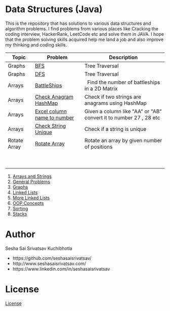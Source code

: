 <h1>Data Structures (Java)</h1>
<p>
  This is the repository that has solutions to various data structures and algorithm problems. I find problems from various places like Cracking the coding interview, HackerRank, LeetCode etc and solve them in JAVA.
  I hope that the problem solving skills acquired help me land a job and also improve my thinking and coding skills.
</p>


 | Topic | Problem |Description
| ------------- | ------------- | ------------- |
| Graphs  | <a href="https://github.com/seshasaisrivatsav/data-structures-java/blob/master/src/BFS/BFS.java">BFS</a> | Tree Traversal 
| Graphs  | <a href="https://github.com/seshasaisrivatsav/data-structures-java/blob/master/src/DFS/DFS.java">DFS</a>  | Tree Traversal 
| Arrays | <a href="https://github.com/seshasaisrivatsav/data-structures-java/blob/master/src/arraysAndStrings/BattleShipInMatrix.java">BattleShips</a> |   Find the number of battleships in a 2D Matrix 
| Arrays | <a href="https://github.com/seshasaisrivatsav/data-structures-java/blob/master/src/arraysAndStrings/CheckAnagramHashMap.java">Check Anagram HashMap</a> | Check if two strings are anagrams using HashMap
| Arrays | <a href="https://github.com/seshasaisrivatsav/data-structures-java/blob/master/src/arraysAndStrings/ConvertLettersToNumbersLikeExcel.java">Excel column name to number</a> |  Given a column like "AA" or "AB" convert it to number 27 , 28 etc
| Arrays| <a href="https://github.com/seshasaisrivatsav/data-structures-java/blob/master/src/arraysAndStrings/IsUniqueString.java">Check String Unique</a> |  Check if a string is unique
| Rotate Array| <a href="https://github.com/seshasaisrivatsav/data-structures-java/blob/master/src/arraysAndStrings/LeftRotate.java">Rotate Array</a> | Rotate an array by given number of positions
| | <a href=""></a> |  
| | <a href=""></a> |  
| | <a href=""></a> |  
| | <a href=""></a> |  
| | <a href=""></a> |  
| | <a href=""></a> |  
| | <a href=""></a> |  
| | <a href=""></a> |  
| | <a href=""></a> |  


<ol>

<li><a href="https://github.com/seshasaisrivatsav/data-structures-java/tree/master/src/arraysAndStrings"> Arrays and Strings </a></li>
   
  
  
<li><a href="https://github.com/seshasaisrivatsav/data-structures-java/tree/master/src/general">General Problems </a></li>


<li><a href="https://github.com/seshasaisrivatsav/data-structures-java/tree/master/src/graphs">Graphs </a></li>


<li><a href="https://github.com/seshasaisrivatsav/data-structures-java/tree/master/src/linkedLists">Linked Lists </a></li>


<li><a href="https://github.com/seshasaisrivatsav/data-structures-java/tree/master/src/newLinkedLists">More Linked Lists </a></li>


<li><a href="https://github.com/seshasaisrivatsav/data-structures-java/tree/master/src/oopsConcepts">OOP Concepts </a></li>


<li><a href="https://github.com/seshasaisrivatsav/data-structures-java/tree/master/src/sorting">Sorting </a></li>


<li><a href="https://github.com/seshasaisrivatsav/data-structures-java/tree/master/src/stacks">Stacks </a></li>
</ol>
  
  
 
<h1>Author</h1>
<p>Sesha Sai Srivatsav Kuchibhotla</p>
<ul>
  <li>https://github.com/seshasaisrivatsav/</li>
  <li>http://www.seshasaisrivatsav.com/</li>
  <li>https://www.linkedin.com/in/seshasaisrivatsav</li>
</ul>





<h1>License</h1>
<p><a href="https://github.com/seshasaisrivatsav/srivatsav-resume/blob/master/LICENSE">License</a></p>
